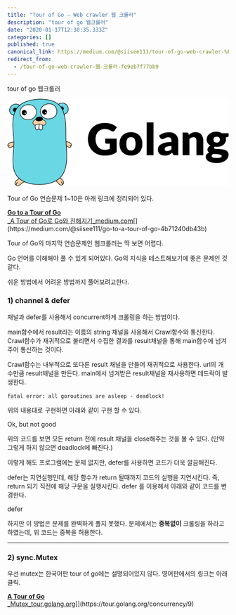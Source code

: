 ```yaml
---
title: "Tour of Go — Web crawler 웹 크롤러"
description: "tour of go 웹크롤러"
date: "2020-01-17T12:30:35.333Z"
categories: []
published: true
canonical_link: https://medium.com/@siisee111/tour-of-go-web-crawler-%EC%9B%B9-%ED%81%AC%EB%A1%A4%EB%9F%AC-fe9eb7f77bb9
redirect_from:
  - /tour-of-go-web-crawler-웹-크롤러-fe9eb7f77bb9
---
```


tour of go 웹크롤러

![](./asset-1)

Tour of Go 연습문제 1~10은 아래 링크에 정리되어 있다.

[**Go to a Tour of Go**  
_A Tour of Go로 Go와 친해지기_medium.com](https://medium.com/@siisee111/go-to-a-tour-of-go-4b71240db43b "https://medium.com/@siisee111/go-to-a-tour-of-go-4b71240db43b")[](https://medium.com/@siisee111/go-to-a-tour-of-go-4b71240db43b)

Tour of Go의 마지막 연습문제인 웹크롤러는 딱 보면 어렵다.

Go 언어를 이해해야 풀 수 있게 되어있다. Go의 지식을 테스트해보기에 좋은 문제인 것 같다.

쉬운 방법에서 어려운 방법까지 풀어보려고한다.

### 1) channel & defer

채널과 defer를 사용해서 concurrent하게 크롤링을 하는 방법이다.

main함수에서 result라는 이름의 string 채널을 사용해서 Crawl함수와 통신한다. Crawl함수가 재귀적으로 불리면서 수집한 결과를 result채널을 통해 main함수에 넘겨주어 통신하는 것이다.

Crawl함수는 내부적으로 또다른 result 채널을 만들어 재귀적으로 사용한다. url의 개수만큼 result채널을 만든다. main에서 넘겨받은 result채널을 재사용하면 데드락이 발생한다.

```
fatal error: all goroutines are asleep - deadlock!
```

위의 내용대로 구현하면 아래와 같이 구현 할 수 있다.

Ok, but not good

위의 코드를 보면 모든 return 전에 result 채널을 close해주는 것을 볼 수 있다. (만약 그렇게 하지 않으면 deadlock에 빠진다.)

이렇게 해도 프로그램에는 문제 없지만, defer를 사용하면 코드가 더욱 깔끔해진다.

defer는 지연실행인데, 해당 함수가 return 될때까지 코드의 실행을 지연시킨다. 즉, return 되기 직전에 해당 구문을 실행시킨다. defer 를 이용해서 아래와 같이 코드를 변경한다.

defer

하지만 이 방법은 문제를 완벽하게 풀지 못했다. 문제에서는 **중복없이** 크롤링을 하라고 하였는데, 위 코드는 중복을 허용한다.

---

### 2) sync.Mutex

우선 mutex는 한국어판 tour of go에는 설명되어있지 않다. 영어판에서의 링크는 아래 클릭.

[**A Tour of Go**  
_Mutex_tour.golang.org](https://tour.golang.org/concurrency/9 "https://tour.golang.org/concurrency/9")[](https://tour.golang.org/concurrency/9)
